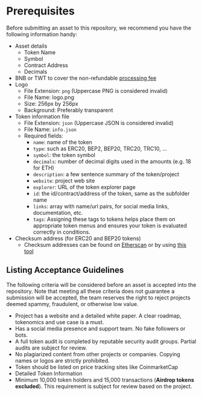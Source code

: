 # Prerequisites

Before submitting an asset to this repository, we recommend you have the following information handy:

- Asset details
  - Token Name
  - Symbol
  - Contract Address
  - Decimals
- BNB or TWT to cover the non-refundable [processing fee](pr-fee.md)
- Logo
  - File Extension: `png` (Uppercase PNG is considered invalid)
  - File Name: logo.png
  - Size: 256px by 256px
  - Background: Preferably transparent
- Token information file
  - File Extension: `json` (Uppercase JSON is considered invalid)
  - File Name: `info.json`
  - Required fields:
    - `name`: name of the token
    - `type`: such as ERC20, BEP2, BEP20, TRC20, TRC10, ...
    - `symbol`: the token symbol
    - `decimals`: number of decimal digits used in the amounts (e.g. 18 for ETH)
    - `description`: a few sentence summary of the token/project
    - `website`: project web site
    - `explorer`: URL of the token explorer page
    - `id`: the id/contract/address of the token, same as the subfolder name
    - `links`: array with name/url pairs, for social media links, documentation, etc.
    - `tags`: Assigning these tags to tokens helps place them on appropriate token menus and ensures your token is evaluated correctly in conditions.
- Checksum address (for ERC20 and BEP20 tokens)
  - Checksum addresses can be found on [Etherscan](https://etherscan.io) or by using [this tool](https://piyolab.github.io/sushiether/RunScrapboxCode/?web3=1.0.0-beta.33&code=https://scrapbox.io/api/code/sushiether/web3.js_-_Ethereum_%E3%81%AE%E3%82%A2%E3%83%89%E3%83%AC%E3%82%B9%E3%82%92%E3%83%81%E3%82%A7%E3%83%83%E3%82%AF%E3%82%B5%E3%83%A0%E4%BB%98%E3%81%8D%E3%82%A2%E3%83%89%E3%83%AC%E3%82%B9%E3%81%AB%E5%A4%89%E6%8F%9B%E3%81%99%E3%82%8B/demo.js)

## Listing Acceptance Guidelines

The following criteria will be considered before an asset is accepted into the repository. Note that meeting all these criteria does not guarantee a submission will be accepted, the team reserves the right to reject projects deemed spammy, fraudulent, or otherwise low value.

- Project has a website and a detailed white paper. A clear roadmap, tokenomics and use case is a must.
- Has a social media presence and support team. No fake followers or bots.
- A full token audit is completed by reputable security audit groups. Partial audits are subject for review.
- No plagiarized content from other projects or companies. Copying names or logos are strictly prohibited.
- Token should be listed on price tracking sites like CoinmarketCap
- Detailed Token Information
- Minimum 10,000 token holders and 15,000 transactions (**Airdrop tokens excluded**). This requirement is subject for review based on the project.
